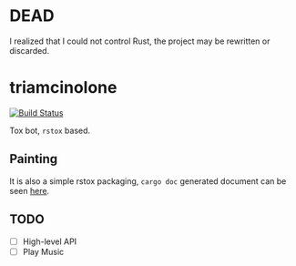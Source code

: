 DEAD
====

I realized that I could not control Rust, the project may be rewritten or discarded.

triamcinolone
=============

[![Build Status](https://travis-ci.org/quininer/triamcinolone.svg)](https://travis-ci.org/quininer/triamcinolone)

Tox bot, `rstox` based.

Painting
--------

It is also a simple rstox packaging,
`cargo doc` generated document can be seen [here](https://quininer.github.io/triamcinolone/painting/).

TODO
----

- [ ] High-level API
- [ ] Play Music
